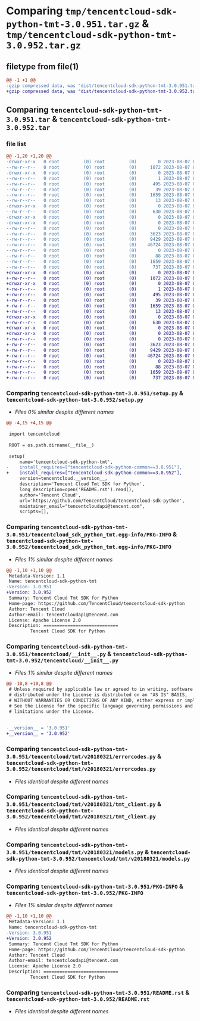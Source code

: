 # Comparing `tmp/tencentcloud-sdk-python-tmt-3.0.951.tar.gz` & `tmp/tencentcloud-sdk-python-tmt-3.0.952.tar.gz`

## filetype from file(1)

```diff
@@ -1 +1 @@
-gzip compressed data, was "dist/tencentcloud-sdk-python-tmt-3.0.951.tar", last modified: Mon Aug  7 00:36:59 2023, max compression
+gzip compressed data, was "dist/tencentcloud-sdk-python-tmt-3.0.952.tar", last modified: Mon Aug  7 09:05:16 2023, max compression
```

## Comparing `tencentcloud-sdk-python-tmt-3.0.951.tar` & `tencentcloud-sdk-python-tmt-3.0.952.tar`

### file list

```diff
@@ -1,20 +1,20 @@
-drwxr-xr-x   0 root         (0) root         (0)        0 2023-08-07 00:36:59.000000 tencentcloud-sdk-python-tmt-3.0.951/
--rw-r--r--   0 root         (0) root         (0)     1072 2023-08-07 00:36:59.000000 tencentcloud-sdk-python-tmt-3.0.951/setup.py
-drwxr-xr-x   0 root         (0) root         (0)        0 2023-08-07 00:36:59.000000 tencentcloud-sdk-python-tmt-3.0.951/tencentcloud_sdk_python_tmt.egg-info/
--rw-r--r--   0 root         (0) root         (0)        1 2023-08-07 00:36:59.000000 tencentcloud-sdk-python-tmt-3.0.951/tencentcloud_sdk_python_tmt.egg-info/dependency_links.txt
--rw-r--r--   0 root         (0) root         (0)      495 2023-08-07 00:36:59.000000 tencentcloud-sdk-python-tmt-3.0.951/tencentcloud_sdk_python_tmt.egg-info/SOURCES.txt
--rw-r--r--   0 root         (0) root         (0)       39 2023-08-07 00:36:59.000000 tencentcloud-sdk-python-tmt-3.0.951/tencentcloud_sdk_python_tmt.egg-info/requires.txt
--rw-r--r--   0 root         (0) root         (0)     1659 2023-08-07 00:36:59.000000 tencentcloud-sdk-python-tmt-3.0.951/tencentcloud_sdk_python_tmt.egg-info/PKG-INFO
--rw-r--r--   0 root         (0) root         (0)       13 2023-08-07 00:36:59.000000 tencentcloud-sdk-python-tmt-3.0.951/tencentcloud_sdk_python_tmt.egg-info/top_level.txt
-drwxr-xr-x   0 root         (0) root         (0)        0 2023-08-07 00:36:59.000000 tencentcloud-sdk-python-tmt-3.0.951/tencentcloud/
--rw-r--r--   0 root         (0) root         (0)      630 2023-08-07 00:36:59.000000 tencentcloud-sdk-python-tmt-3.0.951/tencentcloud/__init__.py
-drwxr-xr-x   0 root         (0) root         (0)        0 2023-08-07 00:36:59.000000 tencentcloud-sdk-python-tmt-3.0.951/tencentcloud/tmt/
-drwxr-xr-x   0 root         (0) root         (0)        0 2023-08-07 00:36:59.000000 tencentcloud-sdk-python-tmt-3.0.951/tencentcloud/tmt/v20180321/
--rw-r--r--   0 root         (0) root         (0)        0 2023-08-07 00:36:59.000000 tencentcloud-sdk-python-tmt-3.0.951/tencentcloud/tmt/v20180321/__init__.py
--rw-r--r--   0 root         (0) root         (0)     3623 2023-08-07 00:36:59.000000 tencentcloud-sdk-python-tmt-3.0.951/tencentcloud/tmt/v20180321/errorcodes.py
--rw-r--r--   0 root         (0) root         (0)     9429 2023-08-07 00:36:59.000000 tencentcloud-sdk-python-tmt-3.0.951/tencentcloud/tmt/v20180321/tmt_client.py
--rw-r--r--   0 root         (0) root         (0)    46724 2023-08-07 00:36:59.000000 tencentcloud-sdk-python-tmt-3.0.951/tencentcloud/tmt/v20180321/models.py
--rw-r--r--   0 root         (0) root         (0)        0 2023-08-07 00:36:59.000000 tencentcloud-sdk-python-tmt-3.0.951/tencentcloud/tmt/__init__.py
--rw-r--r--   0 root         (0) root         (0)       88 2023-08-07 00:36:59.000000 tencentcloud-sdk-python-tmt-3.0.951/setup.cfg
--rw-r--r--   0 root         (0) root         (0)     1659 2023-08-07 00:36:59.000000 tencentcloud-sdk-python-tmt-3.0.951/PKG-INFO
--rw-r--r--   0 root         (0) root         (0)      737 2023-08-07 00:36:59.000000 tencentcloud-sdk-python-tmt-3.0.951/README.rst
+drwxr-xr-x   0 root         (0) root         (0)        0 2023-08-07 09:05:16.000000 tencentcloud-sdk-python-tmt-3.0.952/
+-rw-r--r--   0 root         (0) root         (0)     1072 2023-08-07 09:05:16.000000 tencentcloud-sdk-python-tmt-3.0.952/setup.py
+drwxr-xr-x   0 root         (0) root         (0)        0 2023-08-07 09:05:16.000000 tencentcloud-sdk-python-tmt-3.0.952/tencentcloud_sdk_python_tmt.egg-info/
+-rw-r--r--   0 root         (0) root         (0)        1 2023-08-07 09:05:16.000000 tencentcloud-sdk-python-tmt-3.0.952/tencentcloud_sdk_python_tmt.egg-info/dependency_links.txt
+-rw-r--r--   0 root         (0) root         (0)      495 2023-08-07 09:05:16.000000 tencentcloud-sdk-python-tmt-3.0.952/tencentcloud_sdk_python_tmt.egg-info/SOURCES.txt
+-rw-r--r--   0 root         (0) root         (0)       39 2023-08-07 09:05:16.000000 tencentcloud-sdk-python-tmt-3.0.952/tencentcloud_sdk_python_tmt.egg-info/requires.txt
+-rw-r--r--   0 root         (0) root         (0)     1659 2023-08-07 09:05:16.000000 tencentcloud-sdk-python-tmt-3.0.952/tencentcloud_sdk_python_tmt.egg-info/PKG-INFO
+-rw-r--r--   0 root         (0) root         (0)       13 2023-08-07 09:05:16.000000 tencentcloud-sdk-python-tmt-3.0.952/tencentcloud_sdk_python_tmt.egg-info/top_level.txt
+drwxr-xr-x   0 root         (0) root         (0)        0 2023-08-07 09:05:16.000000 tencentcloud-sdk-python-tmt-3.0.952/tencentcloud/
+-rw-r--r--   0 root         (0) root         (0)      630 2023-08-07 09:05:16.000000 tencentcloud-sdk-python-tmt-3.0.952/tencentcloud/__init__.py
+drwxr-xr-x   0 root         (0) root         (0)        0 2023-08-07 09:05:16.000000 tencentcloud-sdk-python-tmt-3.0.952/tencentcloud/tmt/
+drwxr-xr-x   0 root         (0) root         (0)        0 2023-08-07 09:05:16.000000 tencentcloud-sdk-python-tmt-3.0.952/tencentcloud/tmt/v20180321/
+-rw-r--r--   0 root         (0) root         (0)        0 2023-08-07 09:05:16.000000 tencentcloud-sdk-python-tmt-3.0.952/tencentcloud/tmt/v20180321/__init__.py
+-rw-r--r--   0 root         (0) root         (0)     3623 2023-08-07 09:05:16.000000 tencentcloud-sdk-python-tmt-3.0.952/tencentcloud/tmt/v20180321/errorcodes.py
+-rw-r--r--   0 root         (0) root         (0)     9429 2023-08-07 09:05:16.000000 tencentcloud-sdk-python-tmt-3.0.952/tencentcloud/tmt/v20180321/tmt_client.py
+-rw-r--r--   0 root         (0) root         (0)    46724 2023-08-07 09:05:16.000000 tencentcloud-sdk-python-tmt-3.0.952/tencentcloud/tmt/v20180321/models.py
+-rw-r--r--   0 root         (0) root         (0)        0 2023-08-07 09:05:16.000000 tencentcloud-sdk-python-tmt-3.0.952/tencentcloud/tmt/__init__.py
+-rw-r--r--   0 root         (0) root         (0)       88 2023-08-07 09:05:16.000000 tencentcloud-sdk-python-tmt-3.0.952/setup.cfg
+-rw-r--r--   0 root         (0) root         (0)     1659 2023-08-07 09:05:16.000000 tencentcloud-sdk-python-tmt-3.0.952/PKG-INFO
+-rw-r--r--   0 root         (0) root         (0)      737 2023-08-07 09:05:16.000000 tencentcloud-sdk-python-tmt-3.0.952/README.rst
```

### Comparing `tencentcloud-sdk-python-tmt-3.0.951/setup.py` & `tencentcloud-sdk-python-tmt-3.0.952/setup.py`

 * *Files 0% similar despite different names*

```diff
@@ -4,15 +4,15 @@
 
 import tencentcloud
 
 ROOT = os.path.dirname(__file__)
 
 setup(
     name='tencentcloud-sdk-python-tmt',
-    install_requires=["tencentcloud-sdk-python-common==3.0.951"],
+    install_requires=["tencentcloud-sdk-python-common==3.0.952"],
     version=tencentcloud.__version__,
     description='Tencent Cloud Tmt SDK for Python',
     long_description=open('README.rst').read(),
     author='Tencent Cloud',
     url='https://github.com/TencentCloud/tencentcloud-sdk-python',
     maintainer_email="tencentcloudapi@tencent.com",
     scripts=[],
```

### Comparing `tencentcloud-sdk-python-tmt-3.0.951/tencentcloud_sdk_python_tmt.egg-info/PKG-INFO` & `tencentcloud-sdk-python-tmt-3.0.952/tencentcloud_sdk_python_tmt.egg-info/PKG-INFO`

 * *Files 1% similar despite different names*

```diff
@@ -1,10 +1,10 @@
 Metadata-Version: 1.1
 Name: tencentcloud-sdk-python-tmt
-Version: 3.0.951
+Version: 3.0.952
 Summary: Tencent Cloud Tmt SDK for Python
 Home-page: https://github.com/TencentCloud/tencentcloud-sdk-python
 Author: Tencent Cloud
 Author-email: tencentcloudapi@tencent.com
 License: Apache License 2.0
 Description: ============================
         Tencent Cloud SDK for Python
```

### Comparing `tencentcloud-sdk-python-tmt-3.0.951/tencentcloud/__init__.py` & `tencentcloud-sdk-python-tmt-3.0.952/tencentcloud/__init__.py`

 * *Files 1% similar despite different names*

```diff
@@ -10,8 +10,8 @@
 # Unless required by applicable law or agreed to in writing, software
 # distributed under the License is distributed on an "AS IS" BASIS,
 # WITHOUT WARRANTIES OR CONDITIONS OF ANY KIND, either express or implied.
 # See the License for the specific language governing permissions and
 # limitations under the License.
 
 
-__version__ = '3.0.951'
+__version__ = '3.0.952'
```

### Comparing `tencentcloud-sdk-python-tmt-3.0.951/tencentcloud/tmt/v20180321/errorcodes.py` & `tencentcloud-sdk-python-tmt-3.0.952/tencentcloud/tmt/v20180321/errorcodes.py`

 * *Files identical despite different names*

### Comparing `tencentcloud-sdk-python-tmt-3.0.951/tencentcloud/tmt/v20180321/tmt_client.py` & `tencentcloud-sdk-python-tmt-3.0.952/tencentcloud/tmt/v20180321/tmt_client.py`

 * *Files identical despite different names*

### Comparing `tencentcloud-sdk-python-tmt-3.0.951/tencentcloud/tmt/v20180321/models.py` & `tencentcloud-sdk-python-tmt-3.0.952/tencentcloud/tmt/v20180321/models.py`

 * *Files identical despite different names*

### Comparing `tencentcloud-sdk-python-tmt-3.0.951/PKG-INFO` & `tencentcloud-sdk-python-tmt-3.0.952/PKG-INFO`

 * *Files 1% similar despite different names*

```diff
@@ -1,10 +1,10 @@
 Metadata-Version: 1.1
 Name: tencentcloud-sdk-python-tmt
-Version: 3.0.951
+Version: 3.0.952
 Summary: Tencent Cloud Tmt SDK for Python
 Home-page: https://github.com/TencentCloud/tencentcloud-sdk-python
 Author: Tencent Cloud
 Author-email: tencentcloudapi@tencent.com
 License: Apache License 2.0
 Description: ============================
         Tencent Cloud SDK for Python
```

### Comparing `tencentcloud-sdk-python-tmt-3.0.951/README.rst` & `tencentcloud-sdk-python-tmt-3.0.952/README.rst`

 * *Files identical despite different names*

